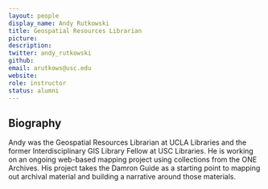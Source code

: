 ```yaml
---
layout: people
display_name: Andy Rutkowski
title: Geospatial Resources Librarian
picture:
description:
twitter: andy_rutkowski
github:
email: arutkows@usc.edu
website:
role: instructor
status: alumni
---
```

## Biography

Andy was the Geospatial Resources Librarian at UCLA Libraries and the former Interdisciplinary GIS Library Fellow at USC Libraries. He is working on an ongoing web-based mapping project using collections from the ONE Archives. His project takes the Damron Guide as a starting point to mapping out archival material and building a narrative around those materials.

